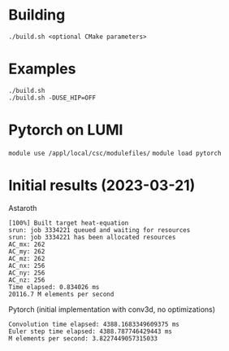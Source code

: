 # Building

`./build.sh <optional CMake parameters>`

# Examples
`./build.sh`  
`./build.sh -DUSE_HIP=OFF`

# Pytorch on LUMI

`module use /appl/local/csc/modulefiles/`
`module load pytorch`

# Initial results (2023-03-21)

Astaroth
```
[100%] Built target heat-equation
srun: job 3334221 queued and waiting for resources
srun: job 3334221 has been allocated resources
AC_mx: 262
AC_my: 262
AC_mz: 262
AC_nx: 256
AC_ny: 256
AC_nz: 256
Time elapsed: 0.834026 ms
20116.7 M elements per second
```

Pytorch (initial implementation with conv3d, no optimizations)
```
Convolution time elapsed: 4388.1683349609375 ms
Euler step time elapsed: 4388.787746429443 ms
M elements per second: 3.8227449057315033
```